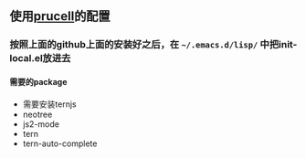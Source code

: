 ## 使用[prucell](https://github.com/purcell/emacs.d)的配置

### 按照上面的github上面的安装好之后，在 ```~/.emacs.d/lisp/``` 中把init-local.el放进去

#### 需要的package
* 需要安装ternjs
* neotree
* js2-mode
* tern
* tern-auto-complete
